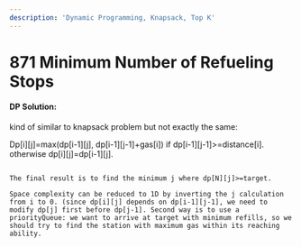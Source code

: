 ```yaml
---
description: 'Dynamic Programming, Knapsack, Top K'
---
```


# 871 Minimum Number of Refueling Stops

#### DP Solution:

kind of similar to knapsack problem but not exactly the same:



Dp\[i\]\[j\]=max\(dp\[i-1\]\[j\], dp\[i-1\]\[j-1\]+gas\[i\]\) if dp\[i-1\]\[j-1\]&gt;=distance\[i\]. otherwise dp\[i\]\[j\]=dp\[i-1\]\[j\].

```text

The final result is to find the minimum j where dp[N][j]>=target.

Space complexity can be reduced to 1D by inverting the j calculation from i to 0. (since dp[i][j] depends on dp[i-1][j-1], we need to modify dp[j] first before dp[j-1]. Second way is to use a priorityQueue: we want to arrive at target with minimum refills, so we should try to find the station with maximum gas within its reaching ability.
```





